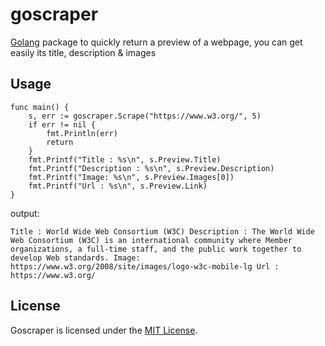 # goscraper
[Golang](http://golang.org/) package to quickly return a preview of a webpage, you can get easily its title, description & images

## Usage
    func main() {
		s, err := goscraper.Scrape("https://www.w3.org/", 5)
		if err != nil {
			fmt.Println(err)
			return
		}
		fmt.Printf("Title : %s\n", s.Preview.Title)
		fmt.Printf("Description : %s\n", s.Preview.Description)
		fmt.Printf("Image: %s\n", s.Preview.Images[0])
		fmt.Printf("Url : %s\n", s.Preview.Link)
	}

output: 

`Title : World Wide Web Consortium (W3C)
Description : The World Wide Web Consortium (W3C) is an international community where Member organizations, a full-time staff, and the public work together to develop Web standards.
Image: https://www.w3.org/2008/site/images/logo-w3c-mobile-lg
Url : https://www.w3.org/`


## License

Goscraper is licensed under the [MIT License](./LICENSE).
